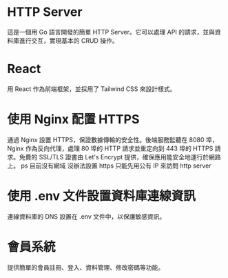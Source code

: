 # HTTP Server

這是一個用 Go 語言開發的簡單 HTTP Server。它可以處理 API 的請求，並與資料庫進行交互，實現基本的 CRUD 操作。

# React

用 React 作為前端框架，並採用了 Tailwind CSS 來設計樣式。

# 使用 Nginx 配置 HTTPS

通過 Nginx 設置 HTTPS，保證數據傳輸的安全性。後端服務監聽在 8080 埠，Nginx 作為反向代理，處理 80 埠的 HTTP 請求並重定向到 443 埠的 HTTPS 請求。免費的 SSL/TLS 證書由 Let's Encrypt 提供，確保應用能安全地運行於網路上。
ps 目前沒有網域 沒辦法設置 https 只能先用公有 IP 來訪問 http server

# 使用 .env 文件設置資料庫連線資訊

連線資料庫的 DNS 設置在 .env 文件中，以保護敏感資訊。

# 會員系統

提供簡單的會員註冊、登入、資料管理、修改密碼等功能。
